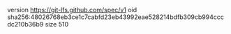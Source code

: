 version https://git-lfs.github.com/spec/v1
oid sha256:48026768eb3ce1c7cabfd23eb43992eae528214bdfb309cb994cccdc210b36b9
size 510
